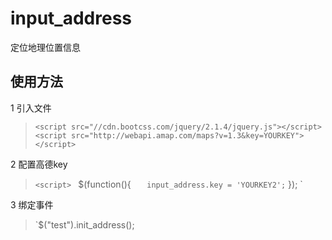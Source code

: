 # input_address
定位地理位置信息

## 使用方法
1 引入文件
>`<script src="//cdn.bootcss.com/jquery/2.1.4/jquery.js"></script>`
>`<script src="http://webapi.amap.com/maps?v=1.3&key=YOURKEY"></script>`

2 配置高德key
>`<script>
>`  $(function(){
>`    input_address.key = 'YOURKEY2';
>`  });
>`</script>

3 绑定事件
> `$("test").init_address();

